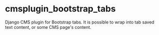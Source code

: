 cmsplugin_bootstrap_tabs
========================
Django CMS plugin for Bootstrap tabs. It is possible to wrap into tab saved text content, or some CMS page's content.
